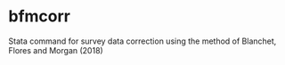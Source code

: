 # bfmcorr
Stata command for survey data correction using the method of Blanchet, Flores and Morgan (2018)
